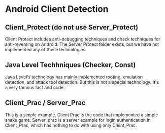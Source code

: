 # Android Client Detection

## Client_Protect (do not use Server_Protect)
Client Protect includes anti-debugging techniques and check techniques for anti-reversing on Android.
The Server Protect folder exists, but we have not implemented any of these technologies.

## Java Level Techhniques (Checker, Const)
Java Level's technology has mainly implemented rooting, emulation detection, and attack tool detection. But this is not a special technology. It's a very famous fact and code.





## Client_Prac / Server_Prac
This is a simple example. 
Client Prac is the code that implemented a simple snake game. Server_prac is a server example for login authentication in Client_Prac, which has nothing to do with using only Cleint_Prac.

